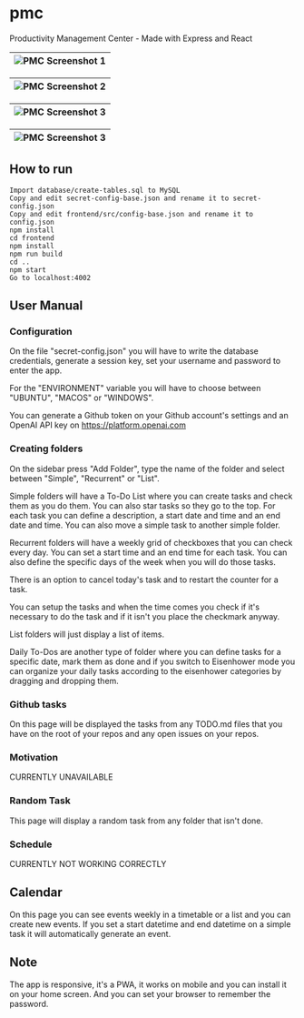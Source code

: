 # pmc
Productivity Management Center - Made with Express and React

| ![PMC Screenshot 1](https://i.imgur.com/5D4XDye.png) |
|-|

| ![PMC Screenshot 2](https://i.imgur.com/CEBOxoc.png) |
|-|

| ![PMC Screenshot 3](https://i.imgur.com/Ss9h6EB.png) |
|-|

| ![PMC Screenshot 3](https://i.imgur.com/vVRnVIM.png) |
|-|

## How to run

```
Import database/create-tables.sql to MySQL
Copy and edit secret-config-base.json and rename it to secret-config.json
Copy and edit frontend/src/config-base.json and rename it to config.json
npm install
cd frontend
npm install
npm run build
cd ..
npm start
Go to localhost:4002
```

## User Manual

### Configuration

On the file "secret-config.json" you will have to write the database credentials, generate a session key, set your username and password to enter the app.

For the "ENVIRONMENT" variable you will have to choose between "UBUNTU", "MACOS" or "WINDOWS".

You can generate a Github token on your Github account's settings and an OpenAI API key on https://platform.openai.com

### Creating folders

On the sidebar press "Add Folder", type the name of the folder and select between "Simple", "Recurrent" or "List".

Simple folders will have a To-Do List where you can create tasks and check them as you do them. You can also star tasks so they go to the top. For each task you can define a description, a start date and time and an end date and time. You can also move a simple task to another simple folder.

Recurrent folders will have a weekly grid of checkboxes that you can check every day. You can set a start time and an end time for each task. You can also define the specific days of the week when you will do those tasks.

There is an option to cancel today's task and to restart the counter for a task.

You can setup the tasks and when the time comes you check if it's necessary to do the task and if it isn't you place the checkmark anyway.

List folders will just display a list of items.

Daily To-Dos are another type of folder where you can define tasks for a specific date, mark them as done and if you switch to Eisenhower mode you can organize your daily tasks according to the eisenhower categories by dragging and dropping them.

### Github tasks

On this page will be displayed the tasks from any TODO.md files that you have on the root of your repos and any open issues on your repos.

### Motivation

CURRENTLY UNAVAILABLE

### Random Task

This page will display a random task from any folder that isn't done.

### Schedule

CURRENTLY NOT WORKING CORRECTLY

## Calendar

On this page you can see events weekly in a timetable or a list and you can create new events. If you set a start datetime and end datetime on a simple task it will automatically generate an event.

## Note

The app is responsive, it's a PWA, it works on mobile and you can install it on your home screen. And you can set your browser to remember the password.


